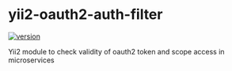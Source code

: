 # yii2-oauth2-auth-filter

[![version][version-badge]][CHANGELOG]

Yii2 module to check validity of oauth2 token and scope access in microservices

[CHANGELOG]: ./CHANGELOG.md
[version-badge]: https://img.shields.io/badge/version-1.1.0-blue.svg
